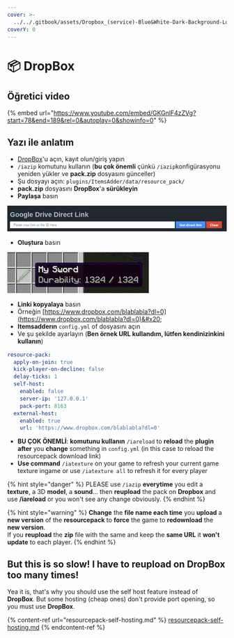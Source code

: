 ```yaml
---
cover: >-
  ../../.gitbook/assets/Dropbox_(service)-Blue&White-Dark-Background-Logo.wine.svg
coverY: 0
---
```


# 📦 DropBox

## Öğretici video

{% embed url="https://www.youtube.com/embed/GKGnlF4zZVg?start=78&end=189&rel=0&autoplay=0&showinfo=0" %}

## Yazı ile anlatım

* [DropBox](https://dropbox.com)'u açın, kayıt olun/giriş yapın
* `/iazip` komutunu kullanın (**bu çok önemli** çünkü `/iazip`konfigürasyonu yeniden yükler ve **pack.zip** dosyasını günceller)
* Şu dosyayı açın: `plugins/ItemsAdder/data/resource_pack/`
* **pack.zip** dosyasını **DropBox**'a **sürükleyin**
* **Paylaşa** basın

![](<../../.gitbook/assets/immagine (20).png>)

* **Oluştura** basın

![](<../../.gitbook/assets/immagine (21).png>)

* **Linki kopyalaya** basın
* Örneğin [https://www.dropbox.com/blablabla?dl=0](https://www.dropbox.com/blablabla?dl=0)&#x20;
* **Itemsadderın** `config.yml` of dosyasını açın
* Ve şu şekilde ayarlayın (**Ben örnek URL kullandım, lütfen kendinizinkini kullanın**)

```yaml
resource-pack:
  apply-on-join: true
  kick-player-on-decline: false
  delay-ticks: 1
  self-host:
    enabled: false
    server-ip: '127.0.0.1'
    pack-port: 8163
  external-host:
    enabled: true
    url: 'https://www.dropbox.com/blablabla?dl=0'
```

* **BU ÇOK ÖNEMLİ**: **komutunu kullanın** `/iareload` to **reload** the **plugin after** you **change** something in `config.yml` (in this case to reload the resourcepack download link)
* **Use command** `/iatexture` on your game to refresh your current game texture ingame or use `/iatexture all` to refresh it for every player

{% hint style="danger" %}
PLEASE use `/iazip` **everytime** you edit a **texture**, a 3D **model**, a **sound**... then **reupload** the pack on **Dropbox** and use **/iareload** or you won't see any change obviously.
{% endhint %}

{% hint style="warning" %}
**Change** the **file name each time** you **upload** a **new version** of the **resourcepack** to **force** the game to **redownload** the **new version**.\
If you **reupload** the **zip** file with the same and keep the **same URL** it **won't update** to each player.
{% endhint %}

## But this is so slow! I have to reupload on DropBox too many times!

Yea it is, that's why you should use the self host feature instead of **DropBox**. But some hosting (cheap ones) don't provide port opening, so you must use **DropBox**.

{% content-ref url="resourcepack-self-hosting.md" %}
[resourcepack-self-hosting.md](resourcepack-self-hosting.md)
{% endcontent-ref %}
